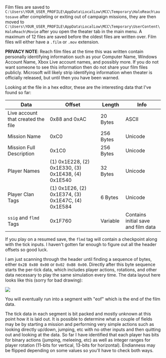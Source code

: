 Film files are saved to `C:\Users\YOUR_USER_PROFILE\AppData\LocalLow\MCC\Temporary\HaloReach\autosave` after completing or exiting out of campaign missions, they are then moved to `C:\Users\YOUR_USER_PROFILE\AppData\LocalLow\MCC\Temporary\UserContent\HaloReach\Movie` after you open the theater tab in the main menu. A maximum of 12 files are saved before the oldest files are written over. Film files will either have a `.film` or `.mov` extension. 

**PRIVACY NOTE**: Reach film files at the time this was written contain personally identifying information such as your Computer Name, Windows Account Name, Xbox Live account names, and possibly more. If you do not want someone to see this information then do not share your film files publicly. Microsoft will likely strip identifying information when theater is officially released, but until then you have been warned.

Looking at the file in a hex editor, these are the interesting data that I've found so far:

Data | Offset | Length | Info
---- | ------ | ------ | ----
Live account that created the file | 0x88 and 0xAC | 20 Bytes | ASCII
Mission Name | 0xC0 | 256 Bytes | Unicode
Mission Full Description | 0x1C0 | 256 Bytes | Unicode
Player Names | (1) 0x1E228, (2) 0x1E330, (3) 0x1E438, (4) 0x1E540 | 32 Bytes | Unicode
Player Clan Tags | (1) 0x1E26, (2) 0x1E374, (3) 0x1E47C, (4) 0x1E584 | 6 Bytes | Unicode
`ssig` and `flmd` Tags | 0x1F760 | Variable | Contains initial save and film data

If you play on a resumed save, the `flmd` tag will contain a checkpoint along with the tick inputs. I haven't gotten far enough to figure out all the header offsets so good luck.

I am just scanning through the header until finding a sequence of bytes, either `0x2B 0x80 0x00` or `0x02 0xB8 0x00`. Directly after this byte sequence starts the per-tick data, which includes player actions, rotations, and other data necessary to play the same simulation every time. The data layout here looks like this (sorry for bad drawing): 

![](https://i.imgur.com/kAovefI.png)

You will eventually run into a segment with "eof" which is the end of the film data. 

The tick data in each segment is bit packed and mostly unknown at this point how it is laid out. It is possible to determine what a couple of fields may be by starting a mission and performing very simple actions such as looking directly up/down, jumping, etc with no other inputs and then quitting out and looking at the data. So far I have identified that each player has bits for binary actions (jumping, meleeing, etc) as well as integer ranges for player rotation (11-bits for vertical, 13-bits for horizontal). Endianness may be flipped depending on some values so you'll have to check both ways. 
